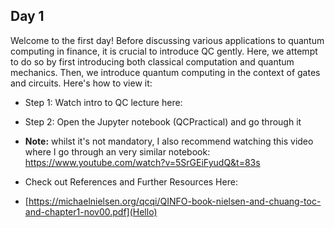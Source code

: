 ## Day 1

Welcome to the first day! Before discussing various applications to quantum computing in finance, it is crucial to introduce QC gently. Here, we attempt to do so by first introducing both classical computation and quantum mechanics. Then, we introduce quantum computing in the context of gates and circuits. Here's how to view it:

 - Step 1: Watch intro to QC lecture here: 
 - Step 2: Open the Jupyter notebook (QCPractical) and go through it
 
 - **Note:** whilst it's not mandatory, I also recommend watching this video where I go through an very similar notebook: https://www.youtube.com/watch?v=5SrGEiFyudQ&t=83s

 - Check out References and Further Resources Here:

 - [https://michaelnielsen.org/qcqi/QINFO-book-nielsen-and-chuang-toc-and-chapter1-nov00.pdf](Hello)


